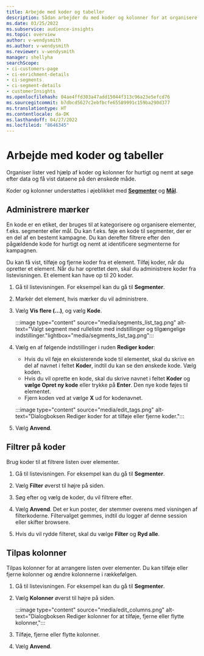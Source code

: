 ```yaml
---
title: Arbejde med koder og tabeller
description: Sådan arbejder du med koder og kolonner for at organisere listevisninger
ms.date: 03/25/2022
ms.subservice: audience-insights
ms.topic: overview
author: v-wendysmith
ms.author: v-wendysmith
ms.reviewer: v-wendysmith
manager: shellyha
searchScope:
- ci-customers-page
- ci-enrichment-details
- ci-segments
- ci-segment-details
- customerInsights
ms.openlocfilehash: 04ae4ffd303a47add15044f313c96a23e5efcd76
ms.sourcegitcommit: b7dbcd5627c2ebfbcfe65589991c159ba290d377
ms.translationtype: HT
ms.contentlocale: da-DK
ms.lasthandoff: 04/27/2022
ms.locfileid: "8646345"
---
```

# <a name="work-with-tags-and-columns"></a>Arbejde med koder og tabeller

Organiser lister ved hjælp af koder og kolonner for hurtigt og nemt at søge efter data og få vist dataene på den ønskede måde.

Koder og kolonner understøttes i øjeblikket med **[Segmenter](segments.md)** og **[Mål](measures.md)**.

## <a name="manage-tags"></a>Administrere mærker

En kode er en etiket, der bruges til at kategorisere og organisere elementer, f.eks. segmenter eller mål. Du kan f.eks. føje en kode til segmenter, der er en del af en bestemt kampagne. Du kan derefter filtrere efter den pågældende kode for hurtigt og nemt at identificere segmenterne for kampagnen.

Du kan få vist, tilføje og fjerne koder fra et element. Tilføj koder, når du opretter et element. Når du har oprettet dem, skal du administrere koder fra listevisningen. Et element kan have op til 20 koder.

1. Gå til listevisningen. For eksempel kan du gå til **Segmenter**.

1. Markér det element, hvis mærker du vil administrere.

1. Vælg **Vis flere (...)**, og vælg **Kode**.

   :::image type="content" source="media/segments_list_tag.png" alt-text="Valgt segment med rulleliste med indstillinger og tilgængelige indstillinger."lightbox="media/segments_list_tag.png":::

1. Vælg en af følgende indstillinger i ruden **Rediger koder**:

   - Hvis du vil føje en eksisterende kode til elementet, skal du skrive en del af navnet i feltet **Koder**, indtil du kan se den ønskede kode. Vælg koden.
   - Hvis du vil oprette en kode, skal du skrive navnet i feltet **Koder** og **vælge Opret ny kode** eller trykke på **Enter**. Den nye kode føjes til elementet.
   - Fjern koden ved at vælge **X** ud for kodenavnet.

   :::image type="content" source="media/edit_tags.png" alt-text="Dialogboksen Rediger koder for at tilføje eller fjerne koder.":::

1. Vælg **Anvend**.

## <a name="filter-on-tags"></a>Filtrer på koder

Brug koder til at filtrere listen over elementer.

1. Gå til listevisningen. For eksempel kan du gå til **Segmenter**.

1. Vælg **Filter** øverst til højre på siden.

1. Søg efter og vælg de koder, du vil filtrere efter.

1. Vælg **Anvend**. Det er kun poster, der stemmer overens med visningen af filterkoderne. Filtervalget gemmes, indtil du logger af denne session eller skifter browsere.

1. Hvis du vil rydde filteret, skal du vælge **Filter** og **Ryd alle**.

## <a name="customize-columns"></a>Tilpas kolonner

Tilpas kolonner for at arrangere listen over elementer. Du kan tilføje eller fjerne kolonner og ændre kolonnerne i rækkefølgen.

1. Gå til listevisningen. For eksempel kan du gå til **Segmenter**.

1. Vælg **Kolonner** øverst til højre på siden.

   :::image type="content" source="media/edit_columns.png" alt-text="Dialogboksen Rediger kolonner for at tilføje, fjerne eller flytte kolonner,":::

1. Tilføje, fjerne eller flytte kolonner.

1. Vælg **Anvend**.
